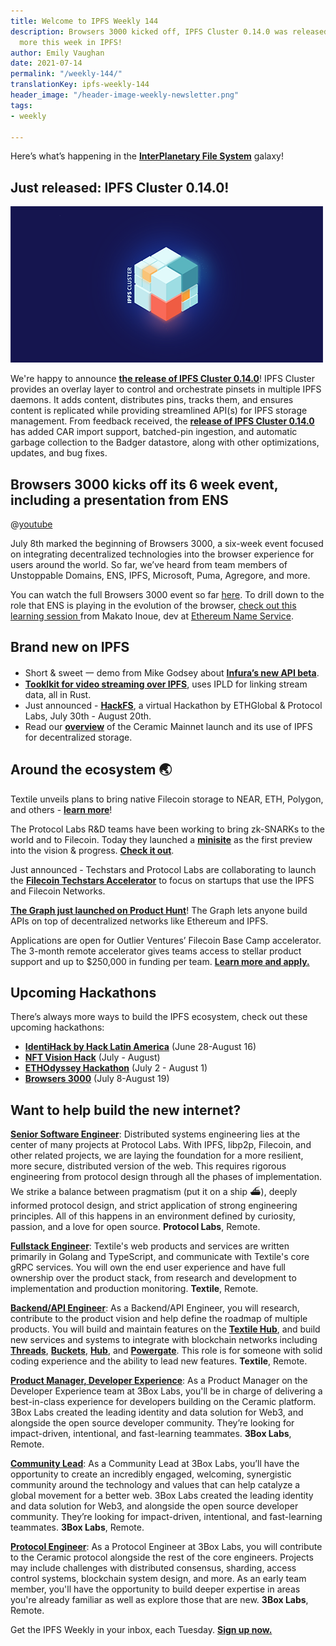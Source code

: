 ```yaml
---
title: Welcome to IPFS Weekly 144
description: Browsers 3000 kicked off, IPFS Cluster 0.14.0 was released, plus much
  more this week in IPFS!
author: Emily Vaughan
date: 2021-07-14
permalink: "/weekly-144/"
translationKey: ipfs-weekly-144
header_image: "/header-image-weekly-newsletter.png"
tags:
- weekly

---
```

Here’s what’s happening in the [**InterPlanetary File System**](https://ipfs.io/) galaxy!

## Just released: IPFS Cluster 0.14.0!

![](../assets/077-collaborative-clusters-header-image.png)

We're happy to announce [**the release of IPFS Cluster 0.14.0**](https://blog.ipfs.io/2021-07-12-ipfs-cluster-0-14-0/)! IPFS Cluster provides an overlay layer to control and orchestrate pinsets in multiple IPFS daemons. It adds content, distributes pins, tracks them, and ensures content is replicated while providing streamlined API(s) for IPFS storage management. From feedback received, the [**release of IPFS Cluster 0.14.0**](https://blog.ipfs.io/2021-07-12-ipfs-cluster-0-14-0/) has added CAR import support, batched-pin ingestion, and automatic garbage collection to the Badger datastore, along with other optimizations, updates, and bug fixes.

## Browsers 3000 kicks off its 6 week event, including a presentation from ENS

@[youtube](dARxOaRd6Mc)

July 8th marked the beginning of Browsers 3000, a six-week event focused on integrating decentralized technologies into the browser experience for users around the world. So far, we’ve heard from team members of Unstoppable Domains, ENS, IPFS, Microsoft, Puma, Agregore, and more.

You can watch the full Browsers 3000 event so far [here](https://www.youtube.com/watch?v=dARxOaRd6Mc). To drill down to the role that ENS is playing in the evolution of the browser, [check out this learning session ](https://www.youtube.com/watch?v=_QW3RLLJ-oI&list=PLuhRWgmPaHtR2MDeMaiUcsBmBqpIBqFEP&index=1)from Makato Inoue, dev at [Ethereum Name Service](https://ens.domains/).

## Brand new on IPFS

* Short & sweet 一 demo from Mike Godsey about [**Infura’s new API beta**](https://www.youtube.com/watch?v=mLEkACKx_sc).
* [**Tooklkit for video streaming over IPFS**](https://github.com/SionoiS/dit), uses IPLD for linking stream data, all in Rust.
* Just announced - [**HackFS**](https://fs.ethglobal.co/), a virtual Hackathon by ETHGlobal & Protocol Labs, July 30th - August 20th.
* Read our [**overview**](https://blog.ipfs.io/2021-07-13-ceramic-mainnet-launch/) of the Ceramic Mainnet launch and its use of IPFS for decentralized storage.

## Around the ecosystem 🌏

Textile unveils plans to bring native Filecoin storage to NEAR, ETH, Polygon, and others - [**learn more**](https://blog.textile.io/native-filecoin-storage-for-blockchains/)!  
  
The Protocol Labs R&D teams have been working to bring zk-SNARKs to the world and to Filecoin. Today they launched a [**minisite**](https://research.protocol.ai/sites/snarks/) as the first preview into the vision & progress. [**Check it out**](https://filecoin.io/blog/posts/filecoin-zk-snarks-zero-knowledge-but-a-lot-of-zero-knowledge/).  
  
Just announced - Techstars and Protocol Labs are collaborating to launch the [**Filecoin Techstars Accelerator**](https://www.techstars.com/accelerators/filecoin) to focus on startups that use the IPFS and Filecoin Networks.  
  
[**The Graph just launched on Product Hunt**](https://www.producthunt.com/posts/the-graph)! The Graph lets anyone build APIs on top of decentralized networks like Ethereum and IPFS.  
  
Applications are open for Outlier Ventures’ Filecoin Base Camp accelerator. The 3-month remote accelerator gives teams access to stellar product support and up to $250,000 in funding per team. [**Learn more and apply.**](https://outlierventures.io/base-camp/filecoin-base-camp/)

## Upcoming Hackathons

There’s always more ways to build the IPFS ecosystem, check out these upcoming hackathons:

* [**IdentiHack by Hack Latin America**](https://hacklatam.com/identihack-2021) (June 28-August 16)
* [**NFT Vision Hack**](https://www.nftvisionhack.com/) (July - August)
* [**ETHOdyssey Hackathon**](https://ethodyssey.devfolio.co/) (July 2 - August 1)
* [**Browsers 3000**](https://events.protocol.ai/2021/browsers3000) (July 8-August 19)

## Want to help build the new internet?

[**Senior Software Engineer**](https://jobs.lever.co/protocol/3490e571-4d47-487e-a47f-b02f08668290): Distributed systems engineering lies at the center of many projects at Protocol Labs. With IPFS, libp2p, Filecoin, and other related projects, we are laying the foundation for a more resilient, more secure, distributed version of the web. This requires rigorous engineering from protocol design through all the phases of implementation. We strike a balance between pragmatism (put it on a ship :ferry:), deeply informed protocol design, and strict application of strong engineering principles. All of this happens in an environment defined by curiosity, passion, and a love for open source. **Protocol Labs**, Remote.

[**Fullstack Engineer**](https://boards.greenhouse.io/textileio/jobs/4017984004): Textile's web products and services are written primarily in Golang and TypeScript, and communicate with Textile's core gRPC services. You will own the end user experience and have full ownership over the product stack, from research and development to implementation and production monitoring. **Textile**, Remote.

[**Backend/API Engineer**](https://boards.greenhouse.io/textileio/jobs/4017981004): As a Backend/API Engineer, you will research, contribute to the product vision and help define the roadmap of multiple products. You will build and maintain features on the [**Textile Hub**](https://github.com/textileio/textile), and build new services and systems to integrate with blockchain networks including [**Threads**](https://github.com/textileio/go-threads), [**Buckets**](https://github.com/textileio/go-buckets), [**Hub**](https://github.com/textileio/textile), and [**Powergate**](https://github.com/textileio/powergate). This role is for someone with solid coding experience and the ability to lead new features. **Textile**, Remote.

[**Product Manager, Developer Experience**](https://jobs.lever.co/3box/68e3cf44-5ee8-4b2a-b872-bca815bf5caf): As a Product Manager on the Developer Experience team at 3Box Labs, you'll be in charge of delivering a best-in-class experience for developers building on the Ceramic platform. 3Box Labs created the leading identity and data solution for Web3, and alongside the open source developer community. They’re looking for impact-driven, intentional, and fast-learning teammates. **3Box Labs**, Remote.

[**Community Lead**](https://jobs.lever.co/3box/cac4d9b2-4822-4c91-99b8-16c5d3dd75b6): As a Community Lead at 3Box Labs, you’ll have the opportunity to create an incredibly engaged, welcoming, synergistic community around the technology and values that can help catalyze a global movement for a better web. 3Box Labs created the leading identity and data solution for Web3, and alongside the open source developer community. They’re looking for impact-driven, intentional, and fast-learning teammates. **3Box Labs**, Remote.

[**Protocol Engineer**](https://jobs.lever.co/3box/c766b0f1-d0e2-4c54-928d-c09152a94074): As a Protocol Engineer at 3Box Labs, you will contribute to the Ceramic protocol alongside the rest of the core engineers. Projects may include challenges with distributed consensus, sharding, access control systems, blockchain system design, and more. As an early team member, you'll have the opportunity to build deeper expertise in areas you're already familiar as well as explore those that are new. **3Box Labs**, Remote.

Get the IPFS Weekly in your inbox, each Tuesday. [**Sign up now.**](https://ipfs.us4.list-manage.com/subscribe?u=25473244c7d18b897f5a1ff6b&id=cad54b2230)